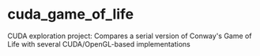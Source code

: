 # cuda_game_of_life
CUDA exploration project:  Compares a serial version of Conway's Game of Life with several CUDA/OpenGL-based implementations
